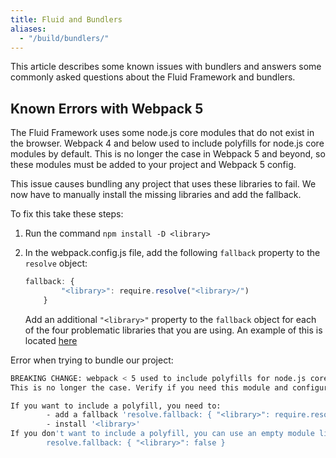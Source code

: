 ```yaml
---
title: Fluid and Bundlers
aliases:
  - "/build/bundlers/"
---
```


This article describes some known issues with bundlers and answers some commonly asked questions about the Fluid
Framework and bundlers.

## Known Errors with Webpack 5
The Fluid Framework uses some node.js core modules that do not exist in the browser. Webpack 4 and below used to include polyfills for node.js core modules by default. This is no longer the case in Webpack 5 and beyond, so these modules must be added to your project and Webpack 5 config.

This issue causes bundling any project that uses these libraries to fail. We now have to manually install the missing libraries and add the fallback.

To fix this take these steps:

1. Run the command `npm install -D <library>`
2. In the webpack.config.js file, add the following `fallback` property to the `resolve` object:

    ```javascript
    fallback: {
            "<library>": require.resolve("<library>/")
        }
    ```

    Add an additional `"<library>"` property to the `fallback` object for each of the four problematic libraries that you are using. An example of this is located [here](https://github.com/microsoft/FluidFramework/blob/a4c38234a920abe9b54b1c26a14c0a8e430cd3fa/packages/tools/webpack-fluid-loader/webpack.config.js#L37)

Error when trying to bundle our project:
```bash
BREAKING CHANGE: webpack < 5 used to include polyfills for node.js core modules by default.
This is no longer the case. Verify if you need this module and configure a polyfill for it.

If you want to include a polyfill, you need to:
        - add a fallback 'resolve.fallback: { "<library>": require.resolve("<library>/") }'
        - install '<library>'
If you don't want to include a polyfill, you can use an empty module like this:
        resolve.fallback: { "<library>": false }
```
